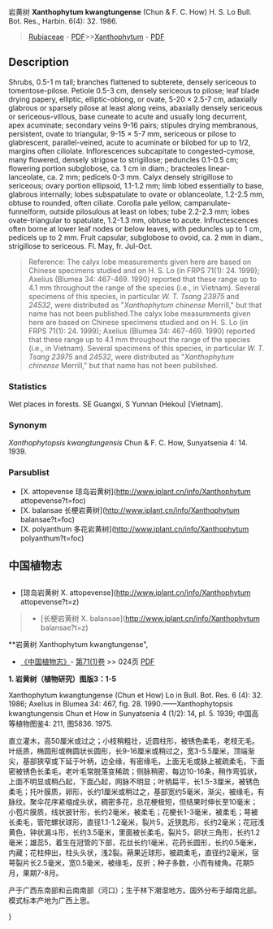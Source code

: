 岩黄树 **Xanthophytum kwangtungense** (Chun & F. C. How) H. S. Lo Bull. Bot. Res., Harbin. 6(4): 32. 1986.

> [Rubiaceae](http://www.iplant.cn/info/Rubiaceae?t=foc) - [PDF](http://www.iplant.cn/foc/pdf/Rubiaceae.pdf)>>[Xanthophytum](http://www.iplant.cn/info/Xanthophytum?t=foc) - [PDF](http://www.iplant.cn/foc/pdf/Xanthophytum.pdf)

## Description

Shrubs, 0.5-1 m tall; branches flattened to subterete, densely sericeous to tomentose-pilose. Petiole 0.5-3 cm, densely sericeous to pilose; leaf blade drying papery, elliptic, elliptic-oblong, or ovate, 5-20 × 2.5-7 cm, adaxially glabrous or sparsely pilose at least along veins, abaxially densely sericeous or sericeous-villous, base cuneate to acute and usually long decurrent, apex acuminate; secondary veins 9-16 pairs; stipules drying membranous, persistent, ovate to triangular, 9-15 × 5-7 mm, sericeous or pilose to glabrescent, parallel-veined, acute to acuminate or bilobed for up to 1/2, margins often ciliolate. Inflorescences subcapitate to congested-cymose, many flowered, densely strigose to strigillose; peduncles 0.1-0.5 cm; flowering portion subglobose, ca. 1 cm in diam.; bracteoles linear-lanceolate, ca. 2 mm; pedicels 0-3 mm. Calyx densely strigillose to sericeous; ovary portion ellipsoid, 1.1-1.2 mm; limb lobed essentially to base, glabrous internally; lobes subspatulate to ovate or oblanceolate, 1.2-2.5 mm, obtuse to rounded, often ciliate. Corolla pale yellow, campanulate-funnelform, outside pilosulous at least on lobes; tube 2.2-2.3 mm; lobes ovate-triangular to spatulate, 1.2-1.3 mm, obtuse to acute. Infructescences often borne at lower leaf nodes or below leaves, with peduncles up to 1 cm, pedicels up to 2 mm. Fruit capsular, subglobose to ovoid, ca. 2 mm in diam., strigillose to sericeous. Fl. May, fr. Jul-Oct.

> Reference: 
> The calyx lobe measurements given here are based on Chinese specimens studied and on H. S. Lo (in FRPS 71(1): 24. 1999); Axelius (Blumea 34: 467-469. 1990) reported that these range up to 4.1 mm throughout the range of the species (i.e., in Vietnam). Several specimens of this species, in particular *W. T. Tsang 23975* and *24532*, were distributed as \"*Xanthophytum chinense* Merrill,\" but that name has not been published.The calyx lobe measurements given here are based on Chinese specimens studied and on H. S. Lo (in FRPS 71(1): 24. 1999); Axelius (Blumea 34: 467-469. 1990) reported that these range up to 4.1 mm throughout the range of the species (i.e., in Vietnam). Several specimens of this species, in particular *W. T. Tsang 23975* and *24532*, were distributed as \"*Xanthophytum chinense* Merrill,\" but that name has not been published.

### Statistics
Wet places in forests. SE Guangxi, S Yunnan (Hekou) [Vietnam].

### Synonym
*Xanthophytopsis kwangtungensis* Chun & F. C. How, Sunyatsenia 4: 14. 1939.


### Parsublist

* [X.  attopevense  琼岛岩黄树](http://www.iplant.cn/info/Xanthophytum attopevense?t=foc)
* [X.  balansae  长梗岩黄树](http://www.iplant.cn/info/Xanthophytum balansae?t=foc)
* [X.  polyanthum  多花岩黄树](http://www.iplant.cn/info/Xanthophytum polyanthum?t=foc)

## 中国植物志

## 
* [琼岛岩黄树  X.  attopevense](http://www.iplant.cn/info/Xanthophytum attopevense?t=z)
> * [长梗岩黄树  X.  balansae](http://www.iplant.cn/info/Xanthophytum balansae?t=z)

**岩黄树 Xanthophytum kwangtungense",


* [《中国植物志》](http://www.iplant.cn/frps)- [第71(1)卷](http://www.iplant.cn/frps/vol/71(1)) >> 024页 [PDF](http://www.iplant.cn/frps/pdf/71(1)/024.PDF)

**1. 岩黄树（植物研究）图版3：1-5**

Xanthophytum kwangtungense (Chun et How) Lo in Bull. Bot. Res. 6 (4): 32. 1986; Axelius in Blumea 34: 467, fig. 28. 1990.——Xanthophytopsis kwangtungensis Chun et How in Sunyatsenia 4 (1/2): 14, pl. 5. 1939; 中国高等植物图鉴4: 211, 图5836. 1975.

直立灌木，高50厘米或过之；小枝稍粗壮，近圆柱形，被锈色柔毛，老枝无毛。叶纸质，椭圆形或椭圆状长圆形，长9-16厘米或稍过之，宽3-5.5厘米，顶端渐尖，基部狭窄或下延于叶柄，边全缘，有密缘毛，上面无毛或脉上被疏柔毛，下面密被锈色长柔毛，老叶毛常脱落变稀疏；侧脉稍密，每边10-16条，稍作弯弧状，上面不明显或稍凸起，下面凸起，网脉不明显；叶柄扁平，长1.5-3厘米，被锈色柔毛；托叶膜质，卵形，长约1厘米或稍过之，基部宽约5毫米，渐尖，被缘毛，有脉纹。聚伞花序紧缩成头状，稠密多花，总花梗极短，但结果时伸长至10毫米；小苞片膜质，线状披针形，长约2毫米，被柔毛；花梗长1-3毫米，被柔毛；萼被长柔毛，管陀螺状球形，直径1.1-1.2毫米，裂片5，近狭匙形，长约2毫米；花冠浅黄色，钟状漏斗形，长约3.5毫米，里面被长柔毛，裂片5，卵状三角形，长约1.2毫米；雄蕊5，着生在冠管的下部，花丝长约1毫米，花药长圆形，长约0.5毫米，内藏；花柱伸出，柱头头状，浅2裂。蒴果近球形，被疏柔毛，直径约2毫米，宿萼裂片长2.5毫米，宽0.5毫米，被缘毛，反折；种子多数，小而有棱角。花期5月，果期7-8月。

产于广西东南部和云南南部（河口）；生于林下潮湿地方。国外分布于越南北部。模式标本产地为广西上思。


}